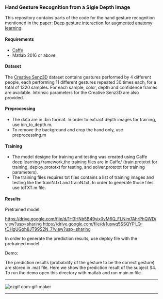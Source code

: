 ### Hand Gesture Recognition from a Sigle Depth image
This repository contains parts of the code for the hand gesture recognition mentioned in the paper: [Deep gesture interaction for augmented anatomy learning](https://www.sciencedirect.com/science/article/abs/pii/S0268401217308678)
#### Requirements
- [Caffe](https://caffe.berkeleyvision.org/)
- Matlab 2016 or above
#### Dataset
The [Creative Senz3D](https://lttm.dei.unipd.it/downloads/gesture/#senz3d)  dataset contains gestures performed by 4 different people, each performing 11 different gestures repeated 30 times each, for a total of 1320 samples. For each sample, color, depth and confidence frames are available. Intrinsic parameters for the Creative Senz3D are also provided.
#### Preprocessing
- The data are in .bin format. In order to extract depth images for training, use bin_to_depth.m.
- To remove the background and crop the hand only, use preprocessing.m
#### Training
- The model designe for training and testing was created using Caffe deep learning framework,the training files are in Caffe/ (train.prototxt for training, deploy.prototxt for testing, and solver.prototxt for training parameters).
- The training files requires txt files contains a list of training images and testing like the trainN.txt and trainN.txt. In order to generate those files use toTXT.m file.

#### Results

Pretrained model:

https://drive.google.com/file/d/1H3HNb5B49yix0vM6Q_FLNim7AhrPhQWD/view?usp=sharing
https://drive.google.com/file/d/1uswq5SSQYPI_Q-tDHgUGoh8JT99S2N_7/view?usp=sharing

In order to generate the prediction results, use deploy file with the pretrained model.

Demo:

The prediction results (probability of the gesture to be the correct gesture) are stored in .mat file. Here we show the prediction result of the subject S4. To run the demo open this directory with matlab and run main.m file.

---
![ezgif com-gif-maker](https://user-images.githubusercontent.com/50513215/119239546-bcd0c900-bb41-11eb-9789-a6f5c3b09ca3.gif)

---
